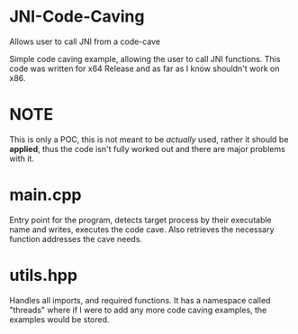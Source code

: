 # JNI-Code-Caving
Allows user to call JNI from a code-cave

Simple code caving example, allowing the user to call JNI functions. This code was written for x64 Release and as far as I know shouldn't work on x86.

# NOTE
This is only a POC, this is not meant to be *actually* used, rather it should be **applied**, thus the code isn't fully worked out and there are major problems with it.

# main.cpp
Entry point for the program, detects target process by their executable name and writes, executes the code cave.
Also retrieves the necessary function addresses the cave needs.

# utils.hpp
Handles all imports, and required functions. 
It has a namespace called "threads" where if I were to add any more code caving examples, the examples would be stored.
